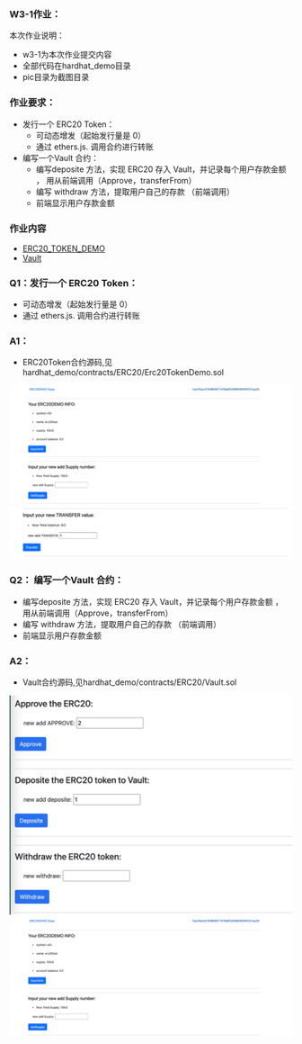 ### W3-1作业：
本次作业说明：
- w3-1为本次作业提交内容
- 全部代码在hardhat_demo目录
- pic目录为截图目录

### 作业要求：
* 发⾏⼀个 ERC20 Token：
    * 可动态增发（起始发⾏量是 0）
    * 通过 ethers.js. 调⽤合约进⾏转账
* 编写⼀个Vault 合约：
    * 编写deposite ⽅法，实现 ERC20 存⼊ Vault，并记录每个⽤户存款⾦额 ， ⽤从前端调⽤（Approve，transferFrom）
    * 编写 withdraw ⽅法，提取⽤户⾃⼰的存款 （前端调⽤）
    * 前端显示⽤户存款⾦额

### 作业内容
- [ERC20_TOKEN_DEMO](https://rinkeby.etherscan.io/address/0x6577a6daee698de2cbe1ab9b3d45201245078a54)
- [Vault](https://rinkeby.etherscan.io/address/0x39D16eCC25cD70833579bB94e3371f8c88aF2329)

### Q1：发⾏⼀个 ERC20 Token：
- 可动态增发（起始发⾏量是 0）
- 通过 ethers.js. 调⽤合约进⾏转账
### A1：
- ERC20Token合约源码,见hardhat_demo/contracts/ERC20/Erc20TokenDemo.sol

![可动态增发](../pic/erc20_supply.jpg)
![合约进⾏转账](../pic/erc20_transfer.jpg)

### Q2： 编写⼀个Vault 合约：
  * 编写deposite ⽅法，实现 ERC20 存⼊ Vault，并记录每个⽤户存款⾦额 ， ⽤从前端调⽤（Approve，transferFrom）
  * 编写 withdraw ⽅法，提取⽤户⾃⼰的存款 （前端调⽤）
  * 前端显示⽤户存款⾦额
### A2：
- Vault合约源码,见hardhat_demo/contracts/ERC20/Vault.sol

![deposite和withdraw方法](../pic/erc20_approve_deposite_withdraw.jpg)
![显示⽤户存款⾦额](../pic/erc20_supply.jpg)
